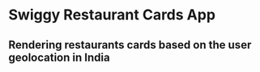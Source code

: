 # Swiggy Restaurant Cards App

## Rendering restaurants cards based on the user geolocation in India 
